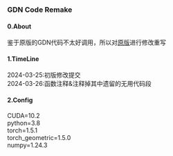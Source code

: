 ### GDN Code Remake

#### 0.About

鉴于原版的GDN代码不太好调用，所以对[原版](https://github.com/d-ailin/GDN)进行修改重写

#### 1.TimeLine
2024-03-25:初版修改提交 \
2024-03-26:函数注释&注释掉其中遗留的无用代码段
#### 2.Config
CUDA=10.2 \
python=3.8 \
torch=1.5.1 \
torch_geometric=1.5.0 \
numpy=1.24.3